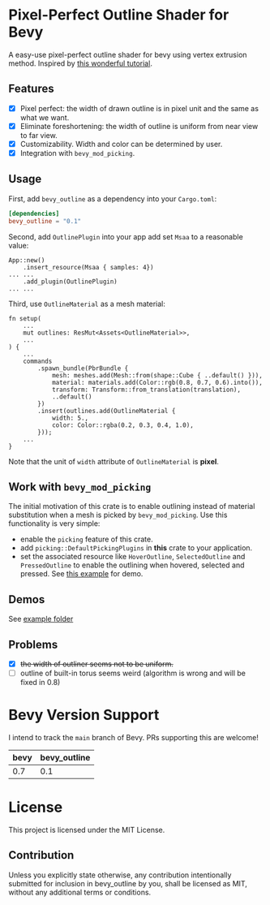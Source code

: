 # Pixel-Perfect Outline Shader for Bevy

A easy-use pixel-perfect outline shader for bevy using vertex extrusion method. Inspired by [this wonderful tutorial](https://alexanderameye.github.io/notes/rendering-outlines).

## Features

- [x] Pixel perfect: the width of drawn outline is in pixel unit and the same as what we want.
- [x] Eliminate foreshortening: the width of outline is uniform from near view to far view.
- [x] Customizability. Width and color can be determined by user.
- [x] Integration with `bevy_mod_picking`.

## Usage

First, add `bevy_outline` as a dependency into your `Cargo.toml`:

```toml
[dependencies]
bevy_outline = "0.1"
```

Second, add `OutlinePlugin` into your app add set `Msaa` to a reasonable value:

```rust, norun
App::new()
    .insert_resource(Msaa { samples: 4})
... ...
    .add_plugin(OutlinePlugin)
... ...
```

Third, use `OutlineMaterial` as a mesh material:
```rust, norun
fn setup(
    ...
    mut outlines: ResMut<Assets<OutlineMaterial>>,
    ...
) {
    ...
    commands
        .spawn_bundle(PbrBundle {
            mesh: meshes.add(Mesh::from(shape::Cube { ..default() })),
            material: materials.add(Color::rgb(0.8, 0.7, 0.6).into()),
            transform: Transform::from_translation(translation),
            ..default()
        })
        .insert(outlines.add(OutlineMaterial {
            width: 5.,
            color: Color::rgba(0.2, 0.3, 0.4, 1.0),
        }));
    ...
}
```

Note that the unit of `width` attribute of `OutlineMaterial` is **pixel**.

## Work with `bevy_mod_picking`

The initial motivation of this crate is to enable outlining instead of material substitution when a mesh is picked by `bevy_mod_picking`.
Use this functionality is very simple:
- enable the `picking` feature of this crate.
- add `picking::DefaultPickingPlugins` in **this** crate to your application.
- set the associated resource like `HoverOutline`, `SelectedOutline` and `PressedOutline` to enable the outlining when hovered, selected and pressed.
See [this example](https://github.com/YoshieraHuang/bevy_outline/tree/v0.1/examples/picking.rs) for demo.

## Demos

See [example folder](https://github.com/YoshieraHuang/bevy_outline/tree/v0.1/examples)

## Problems

- [x] ~~the width of outliner seems not to be uniform.~~
- [ ] outline of built-in torus seems weird (algorithm is wrong and will be fixed in 0.8)

# Bevy Version Support

I intend to track the `main` branch of Bevy. PRs supporting this are welcome!

|bevy|bevy_outline|
|---|---|
|0.7|0.1|

# License

This project is licensed under the MIT License.

## Contribution

Unless you explicitly state otherwise, any contribution intentionally submitted for inclusion in bevy_outline by you, shall be licensed as MIT, without any additional terms or conditions.